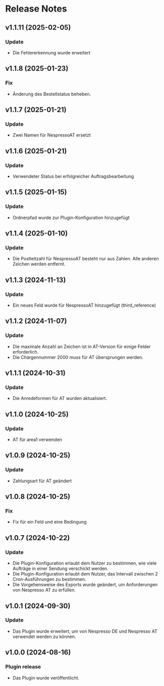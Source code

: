 # Release Notes

## v1.1.11 (2025-02-05)

### Update
- Die Fehlererkennung wurde erweitert

## v1.1.8 (2025-01-23)

### Fix
- Änderung des Bestellstatus beheben.

## v1.1.7 (2025-01-21)

### Update
- Zwei Namen für NespressoAT ersetzt

## v1.1.6 (2025-01-21)

### Update
- Verwendeter Status bei erfolgreicher Auftragsbearbeitung

## v1.1.5 (2025-01-15)

### Update
- Ordnerpfad wurde zur Plugin-Konfiguration hinzugefügt

## v1.1.4 (2025-01-10)

### Update
- Die Postleitzahl für NespressoAT besteht nur aus Zahlen. Alle anderen Zeichen werden entfernt.

## v1.1.3 (2024-11-13)

### Update
- Ein neues Feld wurde für NespressoAT hinzugefügt (third_reference)
  
## v1.1.2 (2024-11-07)

### Update
- Die maximale Anzahl an Zeichen ist in AT-Version für einige Felder erforderlich.
- Die Chargennummer 2000 muss für AT übersprungen werden.

## v1.1.1 (2024-10-31)

### Update
- Die Anredeformen für AT wurden aktualisiert.

## v1.1.0 (2024-10-25)

### Update
- AT für area1 verwenden

## v1.0.9 (2024-10-25)

### Update
- Zahlungsart für AT geändert

## v1.0.8 (2024-10-25)

### Fix
- Fix für ein Feld und eine Bedingung

## v1.0.7 (2024-10-22)

### Update
- Die Plugin-Konfiguration erlaubt dem Nutzer zu bestimmen, wie viele Aufträge in einer Sendung verschickt werden.
- Die Plugin-Konfiguration erlaubt dem Nutzer, das Intervall zwischen 2 Cron-Ausführungen zu bestimmen.
- Die Vorgehensweise des Exports wurde geändert, um Anforderungen von Nespresso AT zu erfüllen.

## v1.0.1 (2024-09-30)

### Update
- Das Plugin wurde erweitert, um von Nespresso DE und Nespresso AT verwendet werden zu können.

## v1.0.0 (2024-08-16)

### Plugin release
- Das Plugin wurde veröffentlicht.

